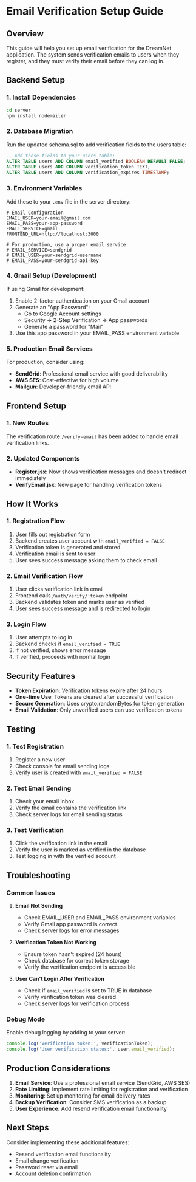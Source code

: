 # Email Verification Setup Guide

## Overview
This guide will help you set up email verification for the DreamNet application. The system sends verification emails to users when they register, and they must verify their email before they can log in.

## Backend Setup

### 1. Install Dependencies
```bash
cd server
npm install nodemailer
```

### 2. Database Migration
Run the updated schema.sql to add verification fields to the users table:
```sql
-- Add these fields to your users table:
ALTER TABLE users ADD COLUMN email_verified BOOLEAN DEFAULT FALSE;
ALTER TABLE users ADD COLUMN verification_token TEXT;
ALTER TABLE users ADD COLUMN verification_expires TIMESTAMP;
```

### 3. Environment Variables
Add these to your `.env` file in the server directory:

```env
# Email Configuration
EMAIL_USER=your-email@gmail.com
EMAIL_PASS=your-app-password
EMAIL_SERVICE=gmail
FRONTEND_URL=http://localhost:3000

# For production, use a proper email service:
# EMAIL_SERVICE=sendgrid
# EMAIL_USER=your-sendgrid-username
# EMAIL_PASS=your-sendgrid-api-key
```

### 4. Gmail Setup (Development)
If using Gmail for development:

1. Enable 2-factor authentication on your Gmail account
2. Generate an "App Password":
   - Go to Google Account settings
   - Security → 2-Step Verification → App passwords
   - Generate a password for "Mail"
3. Use this app password in your EMAIL_PASS environment variable

### 5. Production Email Services
For production, consider using:
- **SendGrid**: Professional email service with good deliverability
- **AWS SES**: Cost-effective for high volume
- **Mailgun**: Developer-friendly email API

## Frontend Setup

### 1. New Routes
The verification route `/verify-email` has been added to handle email verification links.

### 2. Updated Components
- **Register.jsx**: Now shows verification messages and doesn't redirect immediately
- **VerifyEmail.jsx**: New page for handling verification tokens

## How It Works

### 1. Registration Flow
1. User fills out registration form
2. Backend creates user account with `email_verified = FALSE`
3. Verification token is generated and stored
4. Verification email is sent to user
5. User sees success message asking them to check email

### 2. Email Verification Flow
1. User clicks verification link in email
2. Frontend calls `/auth/verify/:token` endpoint
3. Backend validates token and marks user as verified
4. User sees success message and is redirected to login

### 3. Login Flow
1. User attempts to log in
2. Backend checks if `email_verified = TRUE`
3. If not verified, shows error message
4. If verified, proceeds with normal login

## Security Features

- **Token Expiration**: Verification tokens expire after 24 hours
- **One-time Use**: Tokens are cleared after successful verification
- **Secure Generation**: Uses crypto.randomBytes for token generation
- **Email Validation**: Only unverified users can use verification tokens

## Testing

### 1. Test Registration
1. Register a new user
2. Check console for email sending logs
3. Verify user is created with `email_verified = FALSE`

### 2. Test Email Sending
1. Check your email inbox
2. Verify the email contains the verification link
3. Check server logs for email sending status

### 3. Test Verification
1. Click the verification link in the email
2. Verify the user is marked as verified in the database
3. Test logging in with the verified account

## Troubleshooting

### Common Issues

1. **Email Not Sending**
   - Check EMAIL_USER and EMAIL_PASS environment variables
   - Verify Gmail app password is correct
   - Check server logs for error messages

2. **Verification Token Not Working**
   - Ensure token hasn't expired (24 hours)
   - Check database for correct token storage
   - Verify the verification endpoint is accessible

3. **User Can't Login After Verification**
   - Check if `email_verified` is set to TRUE in database
   - Verify verification token was cleared
   - Check server logs for verification process

### Debug Mode
Enable debug logging by adding to your server:
```javascript
console.log('Verification token:', verificationToken);
console.log('User verification status:', user.email_verified);
```

## Production Considerations

1. **Email Service**: Use a professional email service (SendGrid, AWS SES)
2. **Rate Limiting**: Implement rate limiting for registration and verification
3. **Monitoring**: Set up monitoring for email delivery rates
4. **Backup Verification**: Consider SMS verification as a backup
5. **User Experience**: Add resend verification email functionality

## Next Steps

Consider implementing these additional features:
- Resend verification email functionality
- Email change verification
- Password reset via email
- Account deletion confirmation 